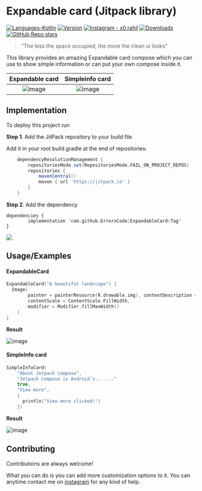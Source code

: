 
# Expandable card (Jitpack library)
<p align="left">
  <a href="#"><img alt="Languages-Kotlin" src="https://img.shields.io/badge/Language-Kotlin-1DA1F2?style=flat-square&logo=kotlin"></a>
  <a href="#"><img alt="Version" src="https://jitpack.io/v/ErrorxCode/ExpandableCard.svg"></a>
  <a href="https://www.instagram.com/x0.rahil/"><img alt="Instagram - x0.rahil" src="https://img.shields.io/badge/Instagram-x0.rahil-lightgrey"></a>
  <a href="#"><img alt="Downloads" src="https://jitpack.io/v/ErrorxCode/ExpandableCard/month.svg"></a>
  <a href="#"><img alt="GitHub Repo stars" src="https://img.shields.io/github/stars/ErrorxCode/ExpandableCard?style=social"></a>
  </p>

> "The less the space occupied, the more the clean ui looks"

This library provides an amazing Expandable card compose which you can use to show simple information or can put your own compose inside it.

Expandable card             |  Simpleinfo card
:-------------------------:|:-------------------------:
![image](https://github.com/user-attachments/assets/d3f05920-a9ad-4977-a338-c765116a2248)  |  ![image](https://github.com/user-attachments/assets/cbac2fe4-0028-4b8b-8c74-dd0e3a3786b8)



## Implementation

To deploy this project run

**Step 1**. Add the JitPack repository to your build file

Add it in your root build.gradle at the end of repositories:
```groovy
	dependencyResolutionManagement {
		repositoriesMode.set(RepositoriesMode.FAIL_ON_PROJECT_REPOS)
		repositories {
			mavenCentral()
			maven { url 'https://jitpack.io' }
		}
	}
```
**Step 2**. Add the dependency

	dependencies {
	        implementation 'com.github.ErrorxCode:ExpandableCard:Tag'
	}
 
[![](https://jitpack.io/v/ErrorxCode/ExpandableCard.svg)](https://jitpack.io/#ErrorxCode/ExpandableCard)


## Usage/Examples

#### ExpandableCard
```kotlin
ExpandableCard("A beautiful landscape") {  
  Image(  
        painter = painterResource(R.drawable.img), contentDescription = "",  
        contentScale = ContentScale.FillWidth,  
        modifier = Modifier.fillMaxWidth()  
    )  
}
```

**Result**

![image](https://github.com/user-attachments/assets/d3f05920-a9ad-4977-a338-c765116a2248)


#### SimpleInfo card
```kotlin
SimpleInfoCard(  
    "About Jetpack compose",  
    "Jetpack Compose is Android’s......."  
    true,  
    "View more",  
    {  
	  println("View more clicked!")  
    })
```

**Result**

![image](https://github.com/user-attachments/assets/cbac2fe4-0028-4b8b-8c74-dd0e3a3786b8)



## Contributing

Contributions are always welcome!

What you can do is you can add more customization options to it. You can anytime contact me on [instagram](https://instagram.com/x0.rahil) for any kind of help.


